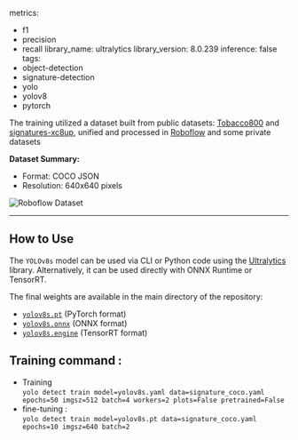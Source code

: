 metrics:
- f1
- precision
- recall
library_name: ultralytics
library_version: 8.0.239
inference: false
tags:
- object-detection
- signature-detection
- yolo
- yolov8
- pytorch




The training utilized a dataset built from  public datasets: [Tobacco800](https://paperswithcode.com/dataset/tobacco-800) and [signatures-xc8up](https://universe.roboflow.com/roboflow-100/signatures-xc8up), unified and processed in [Roboflow](https://roboflow.com/) and some private datasets

**Dataset Summary:**
- Format: COCO JSON
- Resolution: 640x640 pixels

![Roboflow Dataset](./assets/roboflow_ds.png)

---

## **How to Use**

The `YOLOv8s` model can be used via CLI or Python code using the [Ultralytics](https://github.com/ultralytics/ultralytics) library. Alternatively, it can be used directly with ONNX Runtime or TensorRT.

The final weights are available in the main directory of the repository:
- [`yolov8s.pt`](yolov8s.pt) (PyTorch format)
- [`yolov8s.onnx`](yolov8s.onnx) (ONNX format)
- [`yolov8s.engine`](yolov8s.engine) (TensorRT format)



## Training command :
- Training<br>
`yolo detect train model=yolov8s.yaml data=signature_coco.yaml epochs=50 imgsz=512 batch=4 workers=2 plots=False pretrained=False`
- fine-tuning : <br>
`yolo detect train model=yolov8s.pt data=signature_coco.yaml epochs=10 imgsz=640 batch=2`
